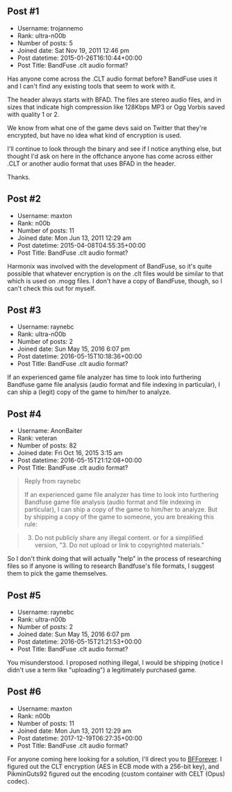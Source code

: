 ## Post #1
- Username: trojannemo
- Rank: ultra-n00b
- Number of posts: 5
- Joined date: Sat Nov 19, 2011 12:46 pm
- Post datetime: 2015-01-26T16:10:44+00:00
- Post Title: BandFuse .clt audio format?

Has anyone come across the .CLT audio format before?
BandFuse uses it and I can't find any existing tools that seem to work with it.

The header always starts with BFAD. The files are stereo audio files, and in sizes that indicate high compression like 128Kbps MP3 or Ogg Vorbis saved with quality 1 or 2.

We know from what one of the game devs said on Twitter that they're encrypted, but have no idea what kind of encryption is used.

I'll continue to look through the binary and see if I notice anything else, but thought I'd ask on here in the offchance anyone has come across either .CLT or another audio format that uses BFAD in the header.

Thanks.
## Post #2
- Username: maxton
- Rank: n00b
- Number of posts: 11
- Joined date: Mon Jun 13, 2011 12:29 am
- Post datetime: 2015-04-08T04:55:35+00:00
- Post Title: BandFuse .clt audio format?

Harmonix was involved with the development of BandFuse, so it's quite possible that whatever encryption is on the .clt files would be similar to that which is used on .mogg files. I don't have a copy of BandFuse, though, so I can't check this out for myself.
## Post #3
- Username: raynebc
- Rank: ultra-n00b
- Number of posts: 2
- Joined date: Sun May 15, 2016 6:07 pm
- Post datetime: 2016-05-15T10:18:36+00:00
- Post Title: BandFuse .clt audio format?

If an experienced game file analyzer has time to look into furthering Bandfuse game file analysis (audio format and file indexing in particular), I can ship a (legit) copy of the game to him/her to analyze.
## Post #4
- Username: AnonBaiter
- Rank: veteran
- Number of posts: 82
- Joined date: Fri Oct 16, 2015 3:15 am
- Post datetime: 2016-05-15T21:12:08+00:00
- Post Title: BandFuse .clt audio format?

> Reply from raynebc
>
> If an experienced game file analyzer has time to look into furthering Bandfuse game file analysis (audio format and file indexing in particular), I can ship a copy of the game to him/her to analyze.
But by shipping a copy of the game to someone, you are breaking this rule:

> 3. Do not publicly share any illegal content.
or for a simplified version, "3. Do not upload or link to copyrighted materials."

So I don't think doing that will actually "help" in the process of researching files so if anyone is willing to research Bandfuse's file formats, I suggest them to pick the game themselves.
## Post #5
- Username: raynebc
- Rank: ultra-n00b
- Number of posts: 2
- Joined date: Sun May 15, 2016 6:07 pm
- Post datetime: 2016-05-15T21:21:53+00:00
- Post Title: BandFuse .clt audio format?

You misunderstood.  I proposed nothing illegal, I would be shipping (notice I didn't use a term like "uploading") a legitimately purchased game.
## Post #6
- Username: maxton
- Rank: n00b
- Number of posts: 11
- Joined date: Mon Jun 13, 2011 12:29 am
- Post datetime: 2017-12-19T06:27:35+00:00
- Post Title: BandFuse .clt audio format?

For anyone coming here looking for a solution, I'll direct you to [BFForever](https://github.com/PikminGuts92/BFForever). I figured out the CLT encryption (AES in ECB mode with a 256-bit key), and PikminGuts92 figured out the encoding (custom container with CELT (Opus) codec).
